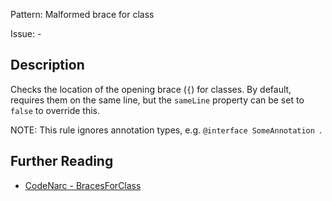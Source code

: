 Pattern: Malformed brace for class

Issue: -

## Description

Checks the location of the opening brace (`{`) for classes. By default, requires them on the same line, but the `sameLine` property can be set to `false` to override this.

NOTE: This rule ignores annotation types, e.g. `@interface SomeAnnotation `.

## Further Reading

* [CodeNarc - BracesForClass](https://codenarc.github.io/CodeNarc/codenarc-rules-formatting.html#bracesforclass-rule)